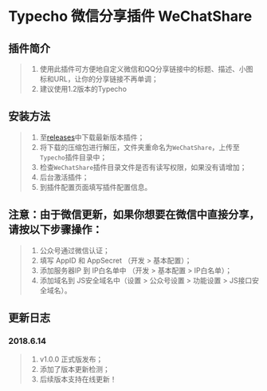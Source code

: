 # Typecho 微信分享插件 WeChatShare

## 插件简介

> 1. 使用此插件可方便地自定义微信和QQ分享链接中的标题、描述、小图标和URL，让你的分享链接不再单调；
> 2. 建议使用1.2版本的Typecho

## 安装方法

> 1. 至[releases](https://github.com/fuzqing/WeChatShare/releases)中下载最新版本插件；
> 2. 将下载的压缩包进行解压，文件夹重命名为`WeChatShare`，上传至`Typecho`插件目录中；
> 3. 检查`WeChatShare`插件目录文件是否有读写权限，如果没有请增加；
> 4. 后台激活插件；
> 5. 到插件配置页面填写插件配置信息。

## 注意：由于微信更新，如果你想要在微信中直接分享，请按以下步骤操作：

> 1. 公众号通过微信认证；
> 2. 填写 AppID 和 AppSecret （开发 > 基本配置）；
> 3. 添加服务器IP 到 IP白名单中 （开发 > 基本配置 > IP白名单）；
> 4. 添加域名到 JS安全域名中（设置 > 公众号设置 > 功能设置 > JS接口安全域名）。

## 更新日志

### 2018.6.14

> 1. v1.0.0 正式版发布；
> 2. 添加了版本更新检测；
> 3. 后续版本支持在线更新！
